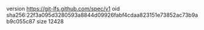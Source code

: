 version https://git-lfs.github.com/spec/v1
oid sha256:22f3a095d3280593a8844d09926fabf4cdaa823151e73852ac73b9ab9c055c87
size 12428
